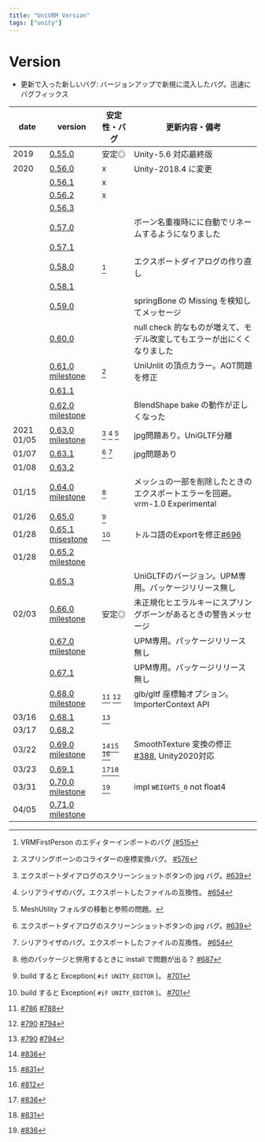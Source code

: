 ```yaml
---
title: "UniVRM Version"
tags: ["unity"]
---
```


# Version

* 更新で入った新しいバグ: バージョンアップで新規に混入したバグ。迅速にバグフィックス

| date       | version                                                                                                                          | 安定性・バグ                                    | 更新内容・備考                                                                             |
|------------|----------------------------------------------------------------------------------------------------------------------------------|-------------------------------------------------|--------------------------------------------------------------------------------------------|
| 2019       | [0.55.0](http://github.com/vrm-c/UniVRM/releases/tag/v0.55.0)                                                                    | 安定◎                                           | Unity-5.6 対応最終版                                                                       |
| 2020       | [0.56.0](http://github.com/vrm-c/UniVRM/releases/tag/v0.56.0)                                                                    | x                                               | Unity-2018.4 に変更                                                                        |
|            | [0.56.1](http://github.com/vrm-c/UniVRM/releases/tag/v0.56.1)                                                                    | x                                               |                                                                                            |
|            | [0.56.2](http://github.com/vrm-c/UniVRM/releases/tag/v0.56.2)                                                                    | x                                               |                                                                                            |
|            | [0.56.3](http://github.com/vrm-c/UniVRM/releases/tag/v0.56.3)                                                                    |                                                 |                                                                                            |
|            | [0.57.0](http://github.com/vrm-c/UniVRM/releases/tag/v0.57.0)                                                                    |                                                 | ボーン名重複時にに自動でリネームするようになりました                                       |
|            | [0.57.1](http://github.com/vrm-c/UniVRM/releases/tag/v0.57.1)                                                                    |                                                 |                                                                                            |
|            | [0.58.0](http://github.com/vrm-c/UniVRM/releases/tag/v0.58.0)                                                                    | [^firstperson_import]                           | エクスポートダイアログの作り直し                                                           |
|            | [0.58.1](http://github.com/vrm-c/UniVRM/releases/tag/v0.58.1)                                                                    |                                                 |                                                                                            |
|            | [0.59.0](http://github.com/vrm-c/UniVRM/releases/tag/v0.59.0)                                                                    |                                                 | springBone の Missing を検知してメッセージ                                                 |
|            | [0.60.0](http://github.com/vrm-c/UniVRM/releases/tag/v0.60.0)                                                                    |                                                 | null check 的なものが増えて、モデル改変してもエラーが出にくくなりました                    |
|            | [0.61.0](http://github.com/vrm-c/UniVRM/releases/tag/v0.61.0) [milestone](https://github.com/vrm-c/UniVRM/milestone/20?closed=1) | [^springcollider]                               | UniUnlit の頂点カラー。AOT問題を修正                                                       |
|            | [0.61.1](http://github.com/vrm-c/UniVRM/releases/tag/v0.61.1)                                                                    |                                                 |                                                                                            |
|            | [0.62.0](http://github.com/vrm-c/UniVRM/releases/tag/v0.62.0) [milestone](https://github.com/vrm-c/UniVRM/milestone/21?closed=1) |                                                 | BlendShape bake の動作が正しくなった                                                       |
| 2021 01/05 | [0.63.0](http://github.com/vrm-c/UniVRM/releases/tag/v0.63.0) [milestone](https://github.com/vrm-c/UniVRM/milestone/25?closed=1) | [^jpg] [^kwmap] [^upm]                          | jpg問題あり。UniGLTF分離                                                                   |
| 01/07      | [0.63.1](http://github.com/vrm-c/UniVRM/releases/tag/v0.63.1)                                                                    | [^jpg] [^kwmap]                                 | jpg問題あり                                                                                |
| 01/08      | [0.63.2](http://github.com/vrm-c/UniVRM/releases/tag/v0.63.2)                                                                    |                                                 |                                                                                            |
| 01/15      | [0.64.0](http://github.com/vrm-c/UniVRM/releases/tag/v0.64.0) [milestone](https://github.com/vrm-c/UniVRM/milestone/23?closed=1) | [^asmdef]                                       | メッシュの一部を削除したときのエクスポートエラーを回避。vrm-1.0 Experimental               |
| 01/26      | [0.65.0](http://github.com/vrm-c/UniVRM/releases/tag/v0.65.0)                                                                    | [^build]                                        |                                                                                            |
| 01/28      | [0.65.1](http://github.com/vrm-c/UniVRM/releases/tag/v0.65.1) [misestone](https://github.com/vrm-c/UniVRM/milestone/28?closed=1) | [^build]                                        | トルコ語のExportを修正[\#696](https://github.com/vrm-c/UniVRM/issues/696)                  |
| 01/28      | [0.65.2](http://github.com/vrm-c/UniVRM/releases/tag/v0.65.2) [milestone](https://github.com/vrm-c/UniVRM/milestone/29?closed=1) |                                                 |                                                                                            |
|            | [0.65.3](http://github.com/vrm-c/UniVRM/releases/tag/v0.65.3)                                                                    |                                                 | UniGLTFのバージョン。UPM専用。パッケージリリース無し                                       |
| 02/03      | [0.66.0](http://github.com/vrm-c/UniVRM/releases/tag/v0.66.0) [milestone](https://github.com/vrm-c/UniVRM/milestone/26?closed=1) | 安定◎                                           | 未正規化ヒエラルキーにスプリングボーンがあるときの警告メッセージ                           |
|            | [0.67.0](http://github.com/vrm-c/UniVRM/releases/tag/v0.67.0) [milestone](https://github.com/vrm-c/UniVRM/milestone/27?closed=1) |                                                 | UPM専用。パッケージリリース無し                                                            |
|            | [0.67.1](http://github.com/vrm-c/UniVRM/releases/tag/v0.67.1)                                                                    |                                                 | UPM専用。パッケージリリース無し                                                            |
|            | [0.68.0](http://github.com/vrm-c/UniVRM/releases/tag/v0.68.0) [milestone](https://github.com/vrm-c/UniVRM/milestone/30?closed=1) | [^material_import] [^import_bug]                | glb/gltf 座標軸オプション。ImporterContext API                                             |
| 03/16      | [0.68.1](http://github.com/vrm-c/UniVRM/releases/tag/v0.68.1)                                                                    | [^import_bug]                                   |                                                                                            |
| 03/17      | [0.68.2](http://github.com/vrm-c/UniVRM/releases/tag/v0.68.2)                                                                    |                                                 |                                                                                            |
| 03/22      | [0.69.0](http://github.com/vrm-c/UniVRM/releases/tag/v0.69.0) [milestone](https://github.com/vrm-c/UniVRM/milestone/31?closed=1) | [^MetallicOcclusion][^EncodeToPng] [^NotUnique] | SmoothTexture 変換の修正[\#388](https://github.com/vrm-c/UniVRM/issues/388), Unity2020対応 |
| 03/23      | [0.69.1](http://github.com/vrm-c/UniVRM/releases/tag/v0.69.1)                                                                    | [^MetallicOcclusion][^EncodeToPng]              |                                                                                            |
| 03/31      | [0.70.0](http://github.com/vrm-c/UniVRM/releases/tag/v0.70.0) [milestone](https://github.com/vrm-c/UniVRM/milestone/32?closed=1) | [^MetallicOcclusion]                            | impl `WEIGHTS_0` not float4                                                                |
| 04/05      | [0.71.0](http://github.com/vrm-c/UniVRM/releases/tag/v0.71.0) [milestone](https://github.com/vrm-c/UniVRM/milestone/33?closed=1) |                                                 |                                                                                            |

[^springcollider]: スプリングボーンのコライダーの座標変換バグ。 [\#576](https://github.com/vrm-c/UniVRM/issues/576)
[^jpg]: エクスポートダイアログのスクリーンショットボタンの jpg バグ。[\#639](https://github.com/vrm-c/UniVRM/issues/639)
[^kwmap]: シリアライザのバグ。エクスポートしたファイルの互換性。 [\#654](https://github.com/vrm-c/UniVRM/issues/654)
[^upm]: MeshUtility フォルダの移動と参照の問題。
[^asmdef]: 他のパッケージと併用するときに install で問題が出る？ [\#687](https://github.com/vrm-c/UniVRM/pull/687)
[^build]: build すると Exception( `#if UNITY_EDITOR` )。 [\#701](https://github.com/vrm-c/UniVRM/issues/701)
[^firstperson_import]: VRMFirstPerson のエディターインポートのバグ [/#515](https://github.com/vrm-c/UniVRM/issues/515)
[^material_import]: [\#786](https://github.com/vrm-c/UniVRM/issues/786) [\#788](https://github.com/vrm-c/UniVRM/issues/788)
[^import_bug]: [\#790](https://github.com/vrm-c/UniVRM/issues/790) [\#794](https://github.com/vrm-c/UniVRM/issues/794)
[^NotUnique]: [\#812](https://github.com/vrm-c/UniVRM/pull/812)
[^EncodeToPng]: [\#831](https://github.com/vrm-c/UniVRM/pull/831)
[^MetallicOcclusion]: [\#836](https://github.com/vrm-c/UniVRM/issues/836)

